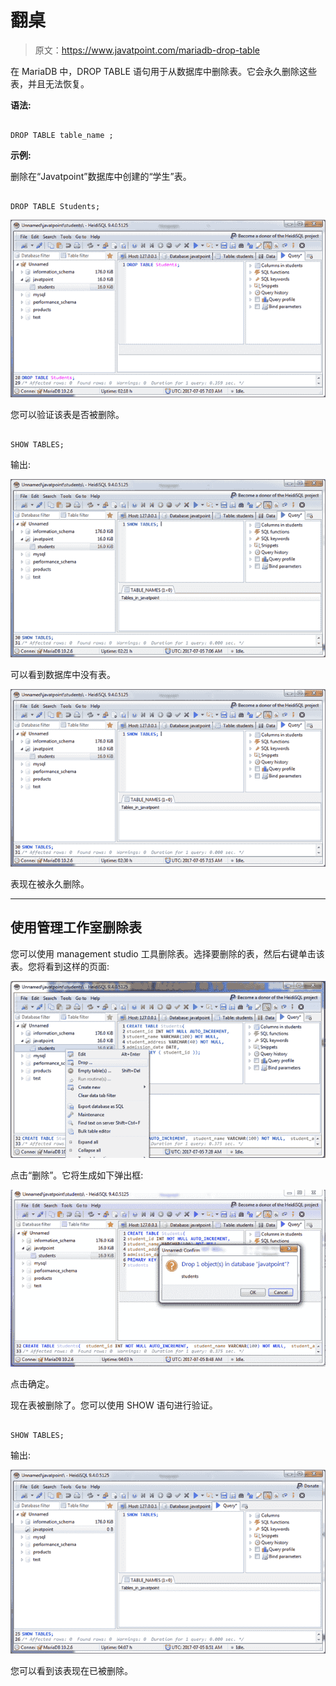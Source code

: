 # 翻桌

> 原文：<https://www.javatpoint.com/mariadb-drop-table>

在 MariaDB 中，DROP TABLE 语句用于从数据库中删除表。它会永久删除这些表，并且无法恢复。

**语法:**

```

DROP TABLE table_name ; 

```

**示例:**

删除在“Javatpoint”数据库中创建的“学生”表。

```

DROP TABLE Students; 

```

![Mariadb Drop table 1](img/aa3d7afe3c807c23c141f31f4a24a303.png)

您可以验证该表是否被删除。

```

SHOW TABLES; 

```

输出:

![Mariadb Drop table 2](img/cb2db9c3b1ef8a1dace30b6c9b24ae82.png)

可以看到数据库中没有表。

![Mariadb Drop table 3](img/b3f559272c2b38de33f4ebe97cdb49f1.png)

表现在被永久删除。

* * *

## 使用管理工作室删除表

您可以使用 management studio 工具删除表。选择要删除的表，然后右键单击该表。您将看到这样的页面:

![Mariadb Drop table 4](img/e1ed73cc83302e2f359fe43559a1a3ee.png)

点击“删除”。它将生成如下弹出框:

![Mariadb Drop table 5](img/ffa68515f06305f1fad8a8b59a4d5a26.png)

点击确定。

现在表被删除了。您可以使用 SHOW 语句进行验证。

```

SHOW TABLES;

```

输出:

![Mariadb Drop table 6](img/d9068638b4daad02f41775e4311206fe.png)

您可以看到该表现在已被删除。